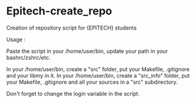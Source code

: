 # Epitech-create_repo
Creation of repository script for {EPITECH} students

Usage :

Paste the script in your /home/user/bin, update your path in your bashrc/zshrc/etc.

In your /home/user/bin, create a "src" folder, put your Makefile, .gitignore and your libmy in it.
In your /home/user/bin, create a "src_info" folder, put your Makefile, .gitignore and all your sources in a "src" subdirectory.

Don't forget to change the login variable in the script.
